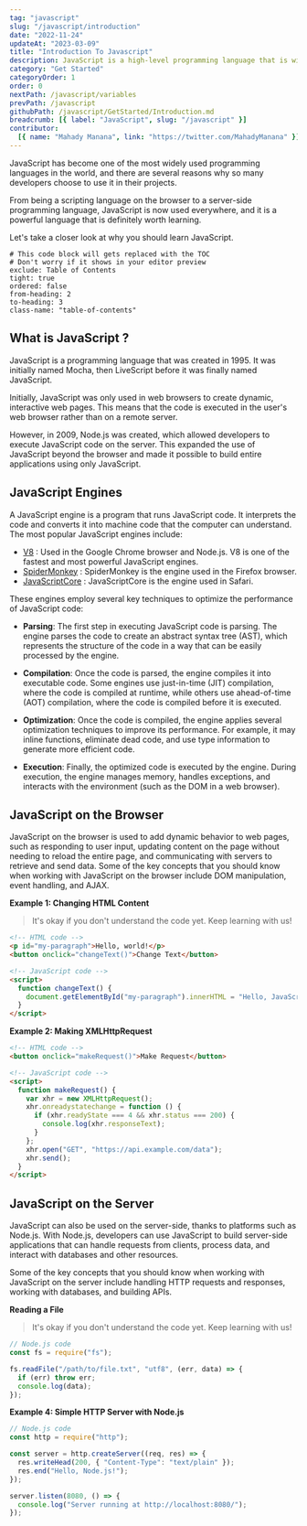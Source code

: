 ```yaml
---
tag: "javascript"
slug: "/javascript/introduction"
date: "2022-11-24"
updateAt: "2023-03-09"
title: "Introduction To Javascript"
description: JavaScript is a high-level programming language that is widely used in web development, server-side programming, and other contexts.
category: "Get Started"
categoryOrder: 1
order: 0
nextPath: /javascript/variables
prevPath: /javascript
githubPath: /javascript/GetStarted/Introduction.md
breadcrumb: [{ label: "JavaScript", slug: "/javascript" }]
contributor:
  [{ name: "Mahady Manana", link: "https://twitter.com/MahadyManana" }]
---
```


JavaScript has become one of the most widely used programming languages in the world, and there are several reasons why so many developers choose to use it in their projects.

From being a scripting language on the browser to a server-side programming language, JavaScript is now used everywhere, and it is a powerful language that is definitely worth learning.

Let's take a closer look at why you should learn JavaScript.

```toc
# This code block will gets replaced with the TOC
# Don't worry if it shows in your editor preview
exclude: Table of Contents
tight: true
ordered: false
from-heading: 2
to-heading: 3
class-name: "table-of-contents"
```

## What is JavaScript ?

JavaScript is a programming language that was created in 1995. It was initially named Mocha, then LiveScript before it was finally named JavaScript.

Initially, JavaScript was only used in web browsers to create dynamic, interactive web pages. This means that the code is executed in the user's web browser rather than on a remote server.

However, in 2009, Node.js was created, which allowed developers to execute JavaScript code on the server. This expanded the use of JavaScript beyond the browser and made it possible to build entire applications using only JavaScript.

## JavaScript Engines

A JavaScript engine is a program that runs JavaScript code. It interprets the code and converts it into machine code that the computer can understand. The most popular JavaScript engines include:

- <a href="https://en.wikipedia.org/wiki/V8_(JavaScript_engine)" target="_blank" rel="no-referrer">V8</a> : Used in the Google Chrome browser and Node.js. V8 is one of the fastest and most powerful JavaScript engines.
- <a href="https://en.wikipedia.org/wiki/SpiderMonkey" target="_blank" rel="no-referrer">SpiderMonkey</a> : SpiderMonkey is the engine used in the Firefox browser.
- <a href="https://en.wikipedia.org/wiki/WebKit#JavaScriptCore" target="_blank" rel="no-referrer">JavaScriptCore</a> : JavaScriptCore is the engine used in Safari.

These engines employ several key techniques to optimize the performance of JavaScript code:

- **Parsing**: The first step in executing JavaScript code is parsing. The engine parses the code to create an abstract syntax tree (AST), which represents the structure of the code in a way that can be easily processed by the engine.

- **Compilation**: Once the code is parsed, the engine compiles it into executable code. Some engines use just-in-time (JIT) compilation, where the code is compiled at runtime, while others use ahead-of-time (AOT) compilation, where the code is compiled before it is executed.

- **Optimization**: Once the code is compiled, the engine applies several optimization techniques to improve its performance. For example, it may inline functions, eliminate dead code, and use type information to generate more efficient code.

- **Execution**: Finally, the optimized code is executed by the engine. During execution, the engine manages memory, handles exceptions, and interacts with the environment (such as the DOM in a web browser).

## JavaScript on the Browser

JavaScript on the browser is used to add dynamic behavior to web pages, such as responding to user input, updating content on the page without needing to reload the entire page, and communicating with servers to retrieve and send data. Some of the key concepts that you should know when working with JavaScript on the browser include DOM manipulation, event handling, and AJAX.

**Example 1: Changing HTML Content**

> It's okay if you don't understand the code yet. Keep learning with us!

```html
<!-- HTML code -->
<p id="my-paragraph">Hello, world!</p>
<button onclick="changeText()">Change Text</button>

<!-- JavaScript code -->
<script>
  function changeText() {
    document.getElementById("my-paragraph").innerHTML = "Hello, JavaScript!";
  }
</script>
```

**Example 2: Making XMLHttpRequest**

```html
<!-- HTML code -->
<button onclick="makeRequest()">Make Request</button>

<!-- JavaScript code -->
<script>
  function makeRequest() {
    var xhr = new XMLHttpRequest();
    xhr.onreadystatechange = function () {
      if (xhr.readyState === 4 && xhr.status === 200) {
        console.log(xhr.responseText);
      }
    };
    xhr.open("GET", "https://api.example.com/data");
    xhr.send();
  }
</script>
```

## JavaScript on the Server

JavaScript can also be used on the server-side, thanks to platforms such as Node.js. With Node.js, developers can use JavaScript to build server-side applications that can handle requests from clients, process data, and interact with databases and other resources.

Some of the key concepts that you should know when working with JavaScript on the server include handling HTTP requests and responses, working with databases, and building APIs.

**Reading a File**

> It's okay if you don't understand the code yet. Keep learning with us!

```javascript
// Node.js code
const fs = require("fs");

fs.readFile("/path/to/file.txt", "utf8", (err, data) => {
  if (err) throw err;
  console.log(data);
});
```

**Example 4: Simple HTTP Server with Node.js**

```javascript
// Node.js code
const http = require("http");

const server = http.createServer((req, res) => {
  res.writeHead(200, { "Content-Type": "text/plain" });
  res.end("Hello, Node.js!");
});

server.listen(8080, () => {
  console.log("Server running at http://localhost:8080/");
});
```
